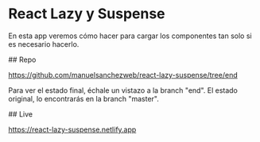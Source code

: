 # React Lazy y Suspense

En esta app veremos cómo hacer para cargar los componentes tan solo si es necesario hacerlo.

## Repo

https://github.com/manuelsanchezweb/react-lazy-suspense/tree/end

Para ver el estado final, échale un vistazo a la branch "end".
El estado original, lo encontrarás en la branch "master".

## Live

https://react-lazy-suspense.netlify.app
